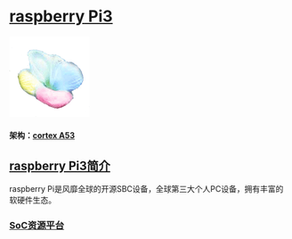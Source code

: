 ﻿# [raspberry Pi3](https://github.com/sochub/raspberryPi3) 
[![sites](SoC/SoC.png)](http://www.qitas.cn) 
#### 架构：[cortex A53](https://github.com/sochub/CA53)

## [raspberry Pi3简介](https://github.com/sochub/raspberryPi3/wiki) 

raspberry Pi是风靡全球的开源SBC设备，全球第三大个人PC设备，拥有丰富的软硬件生态。


###  [SoC资源平台](http://www.qitas.cn)  


